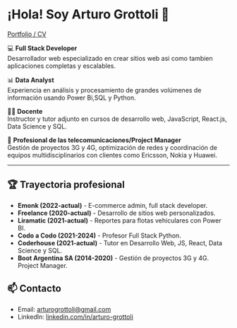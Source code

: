 # ¡Hola! Soy Arturo Grottoli 👋

[Portfolio / CV](https://arturogrottoli.vercel.app/)

💻 **Full Stack Developer**  
Desarrollador web especializado en crear sitios web asi como tambien aplicaciones completas y escalables.  

📊 **Data Analyst**  
Experiencia en análisis y procesamiento de grandes volúmenes de información usando Power Bi,SQL y Python.  

👨‍🏫 **Docente**  
Instructor y tutor adjunto en cursos de desarrollo web, JavaScript, React.js, Data Science y SQL.  

📡 **Profesional de las telecomunicaciones/Project Manager**  
Gestión de proyectos 3G y 4G, optimización de redes y coordinación de equipos multidisciplinarios con clientes como Ericsson, Nokia y Huawei.  

---

## 🏆 Trayectoria profesional
- **Emonk (2022-actual)** - E-commerce admin, full stack developer.  
- **Freelance (2020-actual)** - Desarrollo de sitios web personalizados.  
- **Liramatic (2021-actual)** - Reportes para flotas vehiculares con Power BI.  
- **Codo a Codo (2021-2024)** - Profesor Full Stack Python.  
- **Coderhouse (2021-actual)** - Tutor en Desarrollo Web, JS, React, Data Science y SQL.
- **Boot Argentina SA (2014-2020)** - Gestión de proyectos 3G y 4G. Project Manager.

## 📫 Contacto
- Email: [arturogrottoli@gmail.com](mailto:arturogrottoli@gmail.com)
- LinkedIn: [linkedin.com/in/arturo-grottoli](https://www.linkedin.com/in/arturo-grottoli/)
